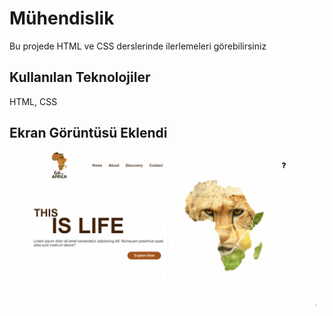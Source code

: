 <h1> Mühendislik </h1>

<p> Bu projede HTML ve CSS derslerinde ilerlemeleri görebilirsiniz </p>

<h2> Kullanılan Teknolojiler </h2>

HTML, CSS

<h2> Ekran Görüntüsü Eklendi </h2>

![](ekran.gif)